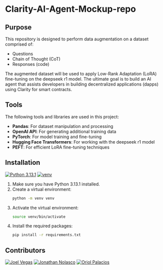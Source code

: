 # Clarity-AI-Agent-Mockup-repo

## Purpose

This repository is designed to perform data augmentation on a dataset comprised of:
- Questions
- Chain of Thought (CoT)
- Responses (code)

The augmented dataset will be used to apply Low-Rank Adaptation (LoRA) fine-tuning on the deepseek r1 model. The ultimate goal is to build an AI agent that assists developers in building decentralized applications (dapps) using Clarity for smart contracts.

## Tools

The following tools and libraries are used in this project:
- **Pandas**: For dataset manipulation and processing
- **OpenAI API**: For generating additional training data
- **PyTorch**: For model training and fine-tuning
- **Hugging Face Transformers**: For working with the deepseek r1 model
- **PEFT**: For efficient LoRA fine-tuning techniques

## Installation

[![Python 3.13.1](https://img.shields.io/badge/python-3.13.1-blue.svg)](https://www.python.org/downloads/release/python-3131/)
[![venv](https://img.shields.io/badge/venv-virtual_environment-green.svg)](https://docs.python.org/3/library/venv.html)

1. Make sure you have Python 3.13.1 installed.
2. Create a virtual environment:
    ```bash
    python -m venv venv
    ```
3. Activate the virtual environment:
    ```bash
    source venv/bin/activate
    ```
4. Install the required packages:
    ```bash
    pip install -r requirements.txt
    ```


## Contributors

[![Joel Vegas](https://img.shields.io/badge/Joel-Vegas-orange)](https://github.com/joelvegas20)
[![Jonathan Nolasco](https://img.shields.io/badge/Jonathan-Nolasco-yellow)](https://github.com/jnolascob)
[![Oriol Palacios](https://img.shields.io/badge/Oriol-Palacios-red)](https://github.com/OriolPalacios)
